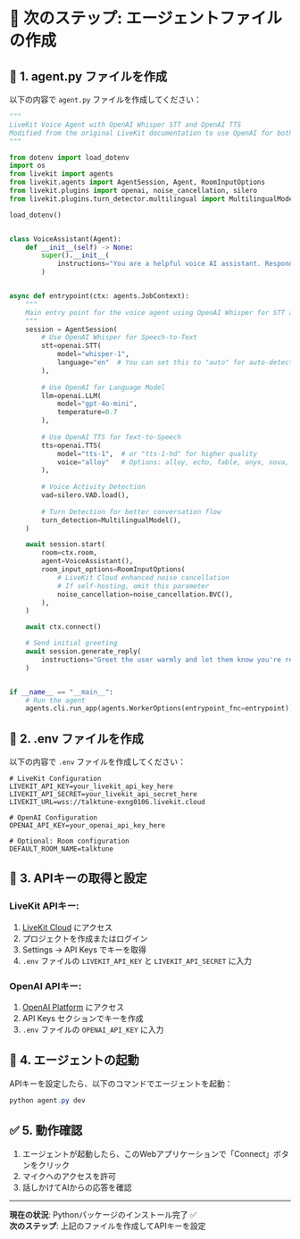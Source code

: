 # 🎯 **次のステップ: エージェントファイルの作成**

## 📝 **1. agent.py ファイルを作成**

以下の内容で `agent.py` ファイルを作成してください：

```python
"""
LiveKit Voice Agent with OpenAI Whisper STT and OpenAI TTS
Modified from the original LiveKit documentation to use OpenAI for both STT and TTS
"""

from dotenv import load_dotenv
import os
from livekit import agents
from livekit.agents import AgentSession, Agent, RoomInputOptions
from livekit.plugins import openai, noise_cancellation, silero
from livekit.plugins.turn_detector.multilingual import MultilingualModel

load_dotenv()


class VoiceAssistant(Agent):
    def __init__(self) -> None:
        super().__init__(
            instructions="You are a helpful voice AI assistant. Respond naturally and conversationally. Keep responses concise but informative."
        )


async def entrypoint(ctx: agents.JobContext):
    """
    Main entry point for the voice agent using OpenAI Whisper for STT and OpenAI TTS
    """
    session = AgentSession(
        # Use OpenAI Whisper for Speech-to-Text
        stt=openai.STT(
            model="whisper-1",
            language="en"  # You can set this to "auto" for auto-detection
        ),
        
        # Use OpenAI for Language Model
        llm=openai.LLM(
            model="gpt-4o-mini",
            temperature=0.7
        ),
        
        # Use OpenAI TTS for Text-to-Speech
        tts=openai.TTS(
            model="tts-1",  # or "tts-1-hd" for higher quality
            voice="alloy"   # Options: alloy, echo, fable, onyx, nova, shimmer
        ),
        
        # Voice Activity Detection
        vad=silero.VAD.load(),
        
        # Turn Detection for better conversation flow
        turn_detection=MultilingualModel(),
    )

    await session.start(
        room=ctx.room,
        agent=VoiceAssistant(),
        room_input_options=RoomInputOptions(
            # LiveKit Cloud enhanced noise cancellation
            # If self-hosting, omit this parameter
            noise_cancellation=noise_cancellation.BVC(),
        ),
    )

    await ctx.connect()

    # Send initial greeting
    await session.generate_reply(
        instructions="Greet the user warmly and let them know you're ready to help them with any questions or tasks."
    )


if __name__ == "__main__":
    # Run the agent
    agents.cli.run_app(agents.WorkerOptions(entrypoint_fnc=entrypoint))
```

## 🔑 **2. .env ファイルを作成**

以下の内容で `.env` ファイルを作成してください：

```env
# LiveKit Configuration
LIVEKIT_API_KEY=your_livekit_api_key_here
LIVEKIT_API_SECRET=your_livekit_api_secret_here
LIVEKIT_URL=wss://talktune-exng0106.livekit.cloud

# OpenAI Configuration
OPENAI_API_KEY=your_openai_api_key_here

# Optional: Room configuration
DEFAULT_ROOM_NAME=talktune
```

## 🔧 **3. APIキーの取得と設定**

### LiveKit APIキー:
1. [LiveKit Cloud](https://cloud.livekit.io/) にアクセス
2. プロジェクトを作成またはログイン
3. Settings → API Keys でキーを取得
4. `.env` ファイルの `LIVEKIT_API_KEY` と `LIVEKIT_API_SECRET` に入力

### OpenAI APIキー:
1. [OpenAI Platform](https://platform.openai.com/) にアクセス
2. API Keys セクションでキーを作成
3. `.env` ファイルの `OPENAI_API_KEY` に入力

## 🚀 **4. エージェントの起動**

APIキーを設定したら、以下のコマンドでエージェントを起動：

```powershell
python agent.py dev
```

## ✅ **5. 動作確認**

1. エージェントが起動したら、このWebアプリケーションで「Connect」ボタンをクリック
2. マイクへのアクセスを許可
3. 話しかけてAIからの応答を確認

---

**現在の状況**: Pythonパッケージのインストール完了 ✅  
**次のステップ**: 上記のファイルを作成してAPIキーを設定